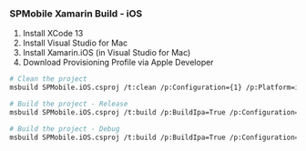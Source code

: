 ### SPMobile Xamarin Build - iOS

1. Install XCode 13
2. Install Visual Studio for Mac
3. Install Xamarin.iOS (in Visual Studio for Mac)
4. Download Provisioning Profile via Apple Developer

```bash
# Clean the project
msbuild SPMobile.iOS.csproj /t:clean /p:Configuration={1} /p:Platform=iPhone

# Build the project - Release
msbuild SPMobile.iOS.csproj /t:build /p:BuildIpa=True /p:Configuration=Release /p:Platform=iPhone /p:CodesignKey="iPhone Distribution" /p:CodesignProvision="demo.swisspension.net AppStore"

# Build the project - Debug
msbuild SPMobile.iOS.csproj /t:build /p:BuildIpa=True /p:Configuration=Debug /p:Platform=iPhone /p:CodesignKey="iPhone Developer" /p:CodesignProvision="development.demo.swisspension.net Development"
```
